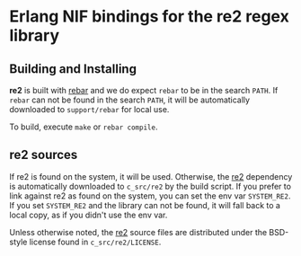 # Erlang NIF bindings for the re2 regex library

## Building and Installing

**re2** is built with [rebar](https://github.com/rebar/rebar/) and we do expect
`rebar` to be in the search `PATH`.  If `rebar` can not be found in the search
`PATH`, it will be  automatically downloaded to `support/rebar` for local
use.

To build, execute `make` or `rebar compile`.

## re2 sources

If re2 is found on the system, it will be used. Otherwise, the
[re2](https://github.com/google/re2) dependency is automatically downloaded to
`c_src/re2` by the build script.  If you prefer to link against re2 as found on
the system, you can set the env var `SYSTEM_RE2`. If you set `SYSTEM_RE2` and
the library can not be found, it will fall back to a local copy, as if you
didn't use the env var.

Unless otherwise noted, the [re2](https://github.com/google/re2) source files
are distributed under the  BSD-style license found in `c_src/re2/LICENSE`.
